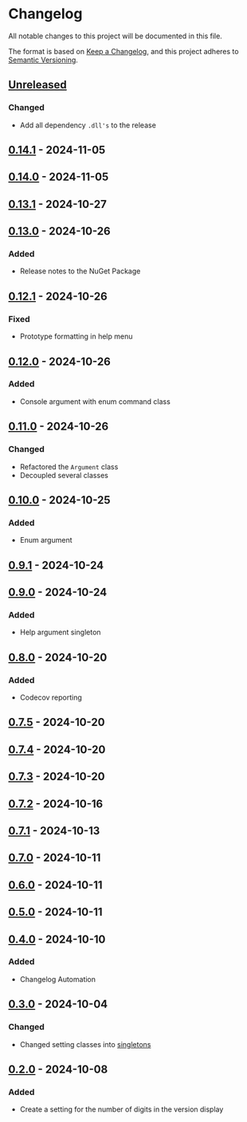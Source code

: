 # Changelog

All notable changes to this project will be documented in this file.

The format is based on [Keep a Changelog](https://keepachangelog.com/en/1.1.0/),
and this project adheres to [Semantic Versioning](https://semver.org/spec/v2.0.0.html).

## [Unreleased]

### Changed

- Add all dependency `.dll's` to the release

## [0.14.1] - 2024-11-05

## [0.14.0] - 2024-11-05

## [0.13.1] - 2024-10-27

## [0.13.0] - 2024-10-26

### Added

- Release notes to the NuGet Package

## [0.12.1] - 2024-10-26

### Fixed

- Prototype formatting in help menu

## [0.12.0] - 2024-10-26

### Added

- Console argument with enum command class

## [0.11.0] - 2024-10-26

### Changed

- Refactored the `Argument` class
- Decoupled several classes

## [0.10.0] - 2024-10-25

### Added

- Enum argument

## [0.9.1] - 2024-10-24

## [0.9.0] - 2024-10-24

### Added

- Help argument singleton

## [0.8.0] - 2024-10-20

### Added

- Codecov reporting

## [0.7.5] - 2024-10-20

## [0.7.4] - 2024-10-20

## [0.7.3] - 2024-10-20

## [0.7.2] - 2024-10-16

## [0.7.1] - 2024-10-13

## [0.7.0] - 2024-10-11

## [0.6.0] - 2024-10-11

## [0.5.0] - 2024-10-11

## [0.4.0] - 2024-10-10

### Added

- Changelog Automation

## [0.3.0] - 2024-10-04

### Changed

- Changed setting classes into [singletons](https://github.com/TJC-Tools/TJC.Singleton)

## [0.2.0] - 2024-10-08

### Added

- Create a setting for the number of digits in the version display

[Unreleased]: https://github.com/TJC-Tools/TJC.ConsoleApplication/compare/v0.14.1...HEAD

[0.14.1]: https://github.com/TJC-Tools/TJC.ConsoleApplication/compare/v0.14.0...v0.14.1

[0.14.0]: https://github.com/TJC-Tools/TJC.ConsoleApplication/compare/v0.13.1...v0.14.0

[0.13.1]: https://github.com/TJC-Tools/TJC.ConsoleApplication/compare/v0.13.0...v0.13.1

[0.13.0]: https://github.com/TJC-Tools/TJC.ConsoleApplication/compare/v0.12.1...v0.13.0

[0.12.1]: https://github.com/TJC-Tools/TJC.ConsoleApplication/compare/v0.12.0...v0.12.1

[0.12.0]: https://github.com/TJC-Tools/TJC.ConsoleApplication/compare/v0.11.0...v0.12.0

[0.11.0]: https://github.com/TJC-Tools/TJC.ConsoleApplication/compare/v0.10.0...v0.11.0

[0.10.0]: https://github.com/TJC-Tools/TJC.ConsoleApplication/compare/v0.9.1...v0.10.0

[0.9.1]: https://github.com/TJC-Tools/TJC.ConsoleApplication/compare/v0.9.0...v0.9.1

[0.9.0]: https://github.com/TJC-Tools/TJC.ConsoleApplication/compare/v0.8.0...v0.9.0

[0.8.0]: https://github.com/TJC-Tools/TJC.ConsoleApplication/compare/v0.7.5...v0.8.0

[0.7.5]: https://github.com/TJC-Tools/TJC.ConsoleApplication/compare/v0.7.4...v0.7.5

[0.7.4]: https://github.com/TJC-Tools/TJC.ConsoleApplication/compare/v0.7.3...v0.7.4

[0.7.3]: https://github.com/TJC-Tools/TJC.ConsoleApplication/compare/v0.7.2...v0.7.3

[0.7.2]: https://github.com/TJC-Tools/TJC.ConsoleApplication/compare/v0.7.1...v0.7.2

[0.7.1]: https://github.com/TJC-Tools/TJC.ConsoleApplication/compare/v0.7.0...v0.7.1

[0.7.0]: https://github.com/TJC-Tools/TJC.ConsoleApplication/compare/v0.6.0...v0.7.0

[0.6.0]: https://github.com/TJC-Tools/TJC.ConsoleApplication/compare/v0.5.0...v0.6.0

[0.5.0]: https://github.com/TJC-Tools/TJC.ConsoleApplication/compare/v0.4.0...v0.5.0

[0.4.0]: https://github.com/TJC-Tools/TJC.ConsoleApplication/compare/v0.3.0...v0.4.0

[0.3.0]: https://github.com/TJC-Tools/TJC.ConsoleApplication/compare/v0.2.0...v0.3.0

[0.2.0]: https://github.com/TJC-Tools/TJC.ConsoleApplication/releases/tag/v0.2.0
